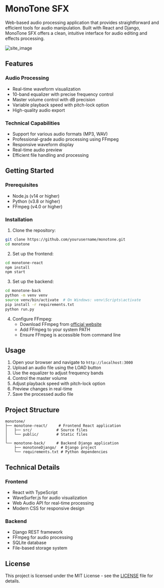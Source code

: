 # MonoTone SFX

Web-based audio processing application that provides straightforward and efficient tools for audio manipulation. Built with React and Django, MonoTone SFX offers a clean, intuitive interface for audio editing and effects processing.

![site_image](schemes/site.png)

## Features

### Audio Processing
- Real-time waveform visualization
- 10-band equalizer with precise frequency control
- Master volume control with dB precision
- Variable playback speed with pitch-lock option
- High-quality audio export

### Technical Capabilities
- Support for various audio formats (MP3, WAV)
- Professional-grade audio processing using FFmpeg
- Responsive waveform display
- Real-time audio preview
- Efficient file handling and processing

## Getting Started

### Prerequisites
- Node.js (v14 or higher)
- Python (v3.8 or higher)
- FFmpeg (v4.0 or higher)

### Installation

1. Clone the repository:
```bash
git clone https://github.com/yourusername/monotone.git
cd monotone
```

2. Set up the frontend:
```bash
cd monotone-react
npm install
npm start
```

3. Set up the backend:
```bash
cd monotone-back
python -m venv venv
source venv/bin/activate  # On Windows: venv\Scripts\activate
pip install -r requirements.txt
python run.py
```

4. Configure FFmpeg:
   - Download FFmpeg from [official website](https://ffmpeg.org/download.html)
   - Add FFmpeg to your system PATH
   - Ensure FFmpeg is accessible from command line

## Usage

1. Open your browser and navigate to `http://localhost:3000`
2. Upload an audio file using the LOAD button
3. Use the equalizer to adjust frequency bands
4. Control the master volume
5. Adjust playback speed with pitch-lock option
6. Preview changes in real-time
7. Save the processed audio file

## Project Structure

```
monotone/
├── monotone-react/     # Frontend React application
│   ├── src/           # Source files
│   └── public/        # Static files
│
└── monotone-back/     # Backend Django application
    ├── monotoneDjango/  # Django project
    └── requirements.txt # Python dependencies
```

## Technical Details

### Frontend
- React with TypeScript
- WaveSurfer.js for audio visualization
- Web Audio API for real-time processing
- Modern CSS for responsive design

### Backend
- Django REST framework
- FFmpeg for audio processing
- SQLite database
- File-based storage system

## License

This project is licensed under the MIT License - see the [LICENSE](LICENSE) file for details.
